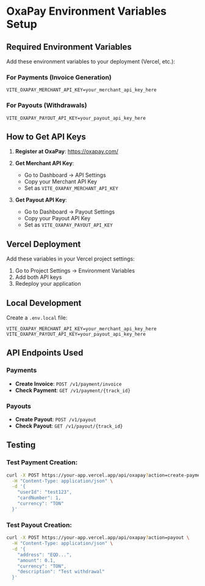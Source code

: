 # OxaPay Environment Variables Setup

## Required Environment Variables

Add these environment variables to your deployment (Vercel, etc.):

### For Payments (Invoice Generation)
```
VITE_OXAPAY_MERCHANT_API_KEY=your_merchant_api_key_here
```

### For Payouts (Withdrawals)
```
VITE_OXAPAY_PAYOUT_API_KEY=your_payout_api_key_here
```

## How to Get API Keys

1. **Register at OxaPay**: https://oxapay.com/
2. **Get Merchant API Key**: 
   - Go to Dashboard → API Settings
   - Copy your Merchant API Key
   - Set as `VITE_OXAPAY_MERCHANT_API_KEY`

3. **Get Payout API Key**:
   - Go to Dashboard → Payout Settings  
   - Copy your Payout API Key
   - Set as `VITE_OXAPAY_PAYOUT_API_KEY`

## Vercel Deployment

Add these variables in your Vercel project settings:
1. Go to Project Settings → Environment Variables
2. Add both API keys
3. Redeploy your application

## Local Development

Create a `.env.local` file:
```
VITE_OXAPAY_MERCHANT_API_KEY=your_merchant_api_key_here
VITE_OXAPAY_PAYOUT_API_KEY=your_payout_api_key_here
```

## API Endpoints Used

### Payments
- **Create Invoice**: `POST /v1/payment/invoice`
- **Check Payment**: `GET /v1/payment/{track_id}`

### Payouts  
- **Create Payout**: `POST /v1/payout`
- **Check Payout**: `GET /v1/payout/{track_id}`

## Testing

### Test Payment Creation:
```bash
curl -X POST https://your-app.vercel.app/api/oxapay?action=create-payment \
  -H "Content-Type: application/json" \
  -d '{
    "userId": "test123",
    "cardNumber": 1,
    "currency": "TON"
  }'
```

### Test Payout Creation:
```bash
curl -X POST https://your-app.vercel.app/api/oxapay?action=payout \
  -H "Content-Type: application/json" \
  -d '{
    "address": "EQD...",
    "amount": 0.1,
    "currency": "TON",
    "description": "Test withdrawal"
  }'
```
